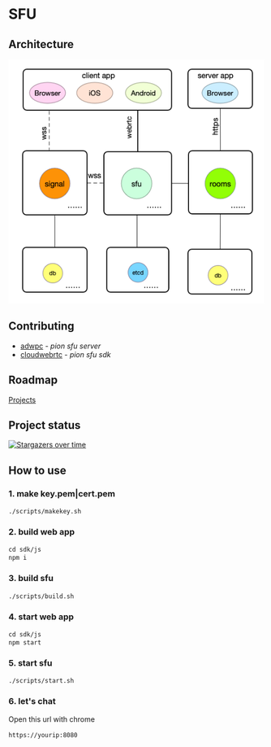 # SFU

## Architecture

![arch](arch.png)

## Contributing
* [adwpc](https://github.com/adwpc) - *pion sfu server*
* [cloudwebrtc](https://github.com/cloudwebrtc) - *pion sfu sdk*

## Roadmap
[Projects](https://github.com/pion/sfu/projects/1)

## Project status
[![Stargazers over time](https://starchart.cc/pion/sfu.svg)](https://starchart.cc/pion/sfu)

## How to use
### 1. make key.pem|cert.pem
```
./scripts/makekey.sh
```
### 2. build web app
```
cd sdk/js
npm i
```
### 3. build sfu
```
./scripts/build.sh
```
### 4. start web app
```
cd sdk/js
npm start
```
### 5. start sfu
```
./scripts/start.sh
```
### 6. let's chat
Open this url with chrome

```
https://yourip:8080
```
